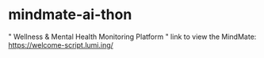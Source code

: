 # mindmate-ai-thon
" Wellness &amp; Mental Health Monitoring Platform "
link to view the MindMate: https://welcome-script.lumi.ing/
